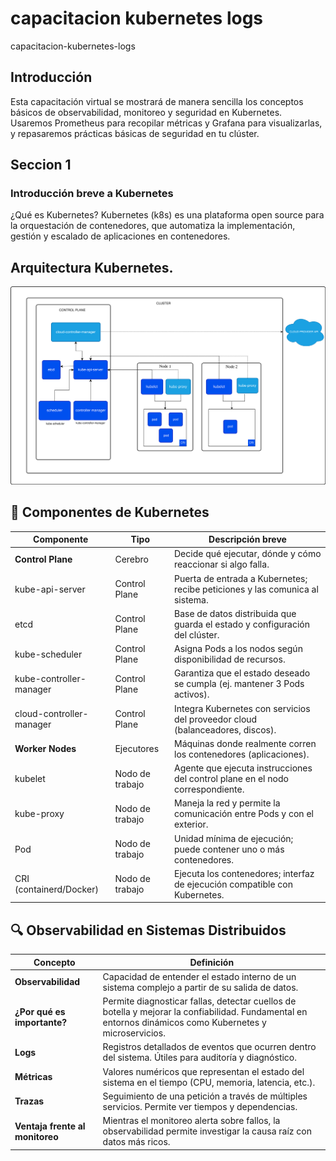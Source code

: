 # capacitacion kubernetes logs
capacitacion-kubernetes-logs


## Introducción

Esta capacitación virtual se mostrará de manera sencilla los conceptos básicos de observabilidad, monitoreo y seguridad en Kubernetes. Usaremos Prometheus para recopilar métricas y Grafana para visualizarlas, y repasaremos prácticas básicas de seguridad en tu clúster.

## Seccion 1

### Introducción breve a Kubernetes
¿Qué es Kubernetes? Kubernetes (k8s) es una plataforma open source para la orquestación de contenedores, que automatiza la implementación, gestión y escalado de aplicaciones en contenedores.


## Arquitectura Kubernetes. 

![Arquitectura Kubernetes](images/kubernetes-cluster-architecture.svg)


## 🧠 Componentes de Kubernetes

| Componente                  | Tipo            | Descripción breve                                                                 |
|----------------------------|-----------------|------------------------------------------------------------------------------------|
| **Control Plane**          | Cerebro         | Decide qué ejecutar, dónde y cómo reaccionar si algo falla.                       |
| kube-api-server            | Control Plane   | Puerta de entrada a Kubernetes; recibe peticiones y las comunica al sistema.      |
| etcd                       | Control Plane   | Base de datos distribuida que guarda el estado y configuración del clúster.       |
| kube-scheduler             | Control Plane   | Asigna Pods a los nodos según disponibilidad de recursos.                         |
| kube-controller-manager    | Control Plane   | Garantiza que el estado deseado se cumpla (ej. mantener 3 Pods activos).          |
| cloud-controller-manager   | Control Plane   | Integra Kubernetes con servicios del proveedor cloud (balanceadores, discos).     |
| **Worker Nodes**           | Ejecutores      | Máquinas donde realmente corren los contenedores (aplicaciones).                  |
| kubelet                   | Nodo de trabajo | Agente que ejecuta instrucciones del control plane en el nodo correspondiente.    |
| kube-proxy                | Nodo de trabajo | Maneja la red y permite la comunicación entre Pods y con el exterior.             |
| Pod                       | Nodo de trabajo | Unidad mínima de ejecución; puede contener uno o más contenedores.               |
| CRI (containerd/Docker)   | Nodo de trabajo | Ejecuta los contenedores; interfaz de ejecución compatible con Kubernetes.         |



## 🔍 Observabilidad en Sistemas Distribuidos

| Concepto        | Definición                                                                 |
|-----------------|----------------------------------------------------------------------------|
| **Observabilidad** | Capacidad de entender el estado interno de un sistema complejo a partir de su salida de datos. |
| **¿Por qué es importante?** | Permite diagnosticar fallas, detectar cuellos de botella y mejorar la confiabilidad. Fundamental en entornos dinámicos como Kubernetes y microservicios. |
| **Logs**         | Registros detallados de eventos que ocurren dentro del sistema. Útiles para auditoría y diagnóstico. |
| **Métricas**     | Valores numéricos que representan el estado del sistema en el tiempo (CPU, memoria, latencia, etc.). |
| **Trazas**       | Seguimiento de una petición a través de múltiples servicios. Permite ver tiempos y dependencias. |
| **Ventaja frente al monitoreo** | Mientras el monitoreo alerta sobre fallos, la observabilidad permite investigar la causa raíz con datos más ricos. |
